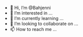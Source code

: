 - 👋 Hi, I’m @Bahjenni
- 👀 I’m interested in ...
- 🌱 I’m currently learning ...
- 💞️ I’m looking to collaborate on ...
- 📫 How to reach me ...

<!---
Bahjenni/Bahjenni is a ✨ special ✨ repository because its `README.md` (this file) appears on your GitHub profile.
You can click the Preview link to take a look at your changes.
--->
